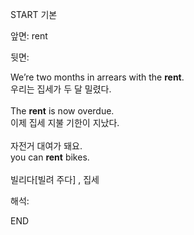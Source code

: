 START
기본

앞면:
rent


뒷면:
<div><div>We’re two months in arrears with the <strong>rent</strong>. </div><div><div>우리는 집세가 두 달 밀렸다.</div></div></div><div><br></div><div><div>The <strong>rent</strong> is now overdue. </div><div><div>이제 집세 지불 기한이 지났다.</div></div></div><div><br></div><div><div><div><span>자전거 대여가 돼요.</span></div></div><div><div><span>you can <strong>rent</strong> bikes.</span></div></div></div><div><br></div><div>빌리다[빌려 주다] , 집세</div>


해석:
<!--ID: 1746614454548-->
END